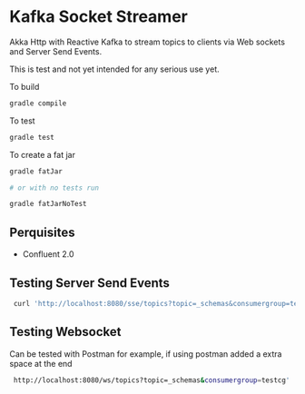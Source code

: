 # Kafka Socket Streamer

Akka Http with Reactive Kafka to stream topics to clients via Web sockets and Server Send Events.

This is test and not yet intended for any serious use yet.

To build

```bash
gradle compile
```

To test

```bash
gradle test
```

To create a fat jar

```bash
gradle fatJar

# or with no tests run

gradle fatJarNoTest
```

## Perquisites

* Confluent 2.0


## Testing Server Send Events

```bash
 curl 'http://localhost:8080/sse/topics?topic=_schemas&consumergroup=testcg'
```

## Testing Websocket

Can be tested with Postman for example, if using postman added a extra space at the end

```bash
 http://localhost:8080/ws/topics?topic=_schemas&consumergroup=testcg'
```
